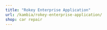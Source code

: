 ```yaml
---
title: "Rokey Enterprise Application"
url: /kambia/rokey-enterprise-application/
shop: car repair
---
```

